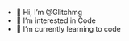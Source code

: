 - 👋 Hi, I’m @Glitchmg
- 👀 I’m interested in Code
- 🌱 I’m currently learning to code

<!---
Glitchmg/Glitchmg is a ✨ special ✨ repository because its `README.md` (this file) appears on your GitHub profile.
You can click the Preview link to take a look at your changes.
--->
